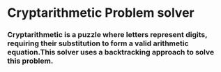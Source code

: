 # Cryptarithmetic Problem solver
### Cryptarithmetic is a puzzle where letters represent digits, requiring their substitution to form a valid arithmetic equation.This solver uses a backtracking approach to solve this problem.
